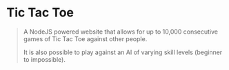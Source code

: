 # Tic Tac Toe

> A NodeJS powered website that allows for up to 10,000 consecutive games of Tic Tac Toe against other people.
>
> It is also possible to play against an AI of varying skill levels (beginner to impossible).
